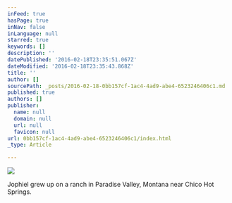 ```yaml
---
inFeed: true
hasPage: true
inNav: false
inLanguage: null
starred: true
keywords: []
description: ''
datePublished: '2016-02-18T23:35:51.067Z'
dateModified: '2016-02-18T23:35:43.868Z'
title: ''
author: []
sourcePath: _posts/2016-02-18-0bb157cf-1ac4-4ad9-abe4-6523246406c1.md
published: true
authors: []
publisher:
  name: null
  domain: null
  url: null
  favicon: null
url: 0bb157cf-1ac4-4ad9-abe4-6523246406c1/index.html
_type: Article

---
```

![](https://the-grid-user-content.s3-us-west-2.amazonaws.com/bcdda267-11c3-4569-a9bf-030a607517bc.jpg)

Jophiel grew up on a ranch in Paradise Valley, Montana near Chico Hot Springs.